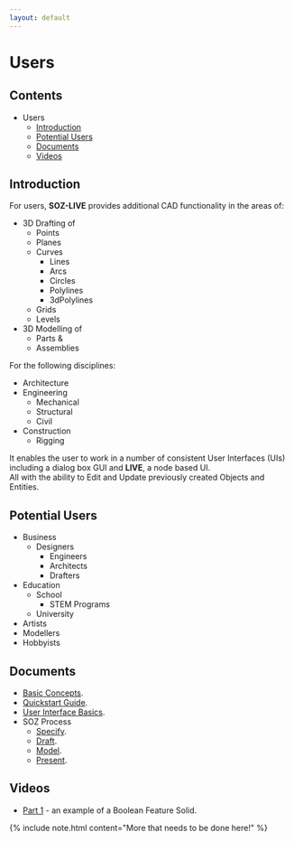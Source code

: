```yaml
---
layout: default
---
```


# Users

## Contents

- Users
  - [Introduction](#introduction)
  - [Potential Users](#potential-users)
  - [Documents](#documents)
  - [Videos](#videos)

## Introduction

For users, **SOZ-LIVE** provides additional CAD functionality in the areas of:

- 3D Drafting of
  - Points
  - Planes
  - Curves
    - Lines
    - Arcs
    - Circles
    - Polylines
    - 3dPolylines
  - Grids
  - Levels
- 3D Modelling of
  - Parts &
  - Assemblies
  
For the following disciplines:
  
- Architecture
- Engineering
  - Mechanical
  - Structural
  - Civil
- Construction
  - Rigging

It enables the user to work in a number of consistent User Interfaces (UIs) including a dialog box GUI and **LIVE**, a node based UI.  
All with the ability to Edit and Update previously created Objects and Entities.

## Potential Users

- Business
	- Designers
		- Engineers
		- Architects
		- Drafters
- Education
	- School
		- STEM Programs
	- University
- Artists
- Modellers
- Hobbyists

## Documents

- [Basic Concepts](/users/docs/basics.html).
- [Quickstart Guide](/users/docs/quickstart.html).
- [User Interface Basics](/users/docs/uibasics.html).
- SOZ Process
  - [Specify](/users/docs/specify.html).
  - [Draft](/users/docs/draft.html).
  - [Model](/users/docs/model.html).
  - [Present](/users/docs/present.html).

## Videos

- [Part 1](/users/videos/part-1.html) - an example of a Boolean Feature Solid.  

{% include note.html content="More that needs to be done here!" %} 